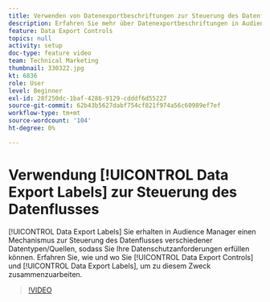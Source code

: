 ```yaml
---
title: Verwenden von Datenexportbeschriftungen zur Steuerung des Datenflusses
description: Erfahren Sie mehr über Datenexportbeschriftungen in Audience Manager. Auf diese Weise können Sie in Audience Manager den Fluss verschiedener Datentypen/Quellen steuern, sodass Sie Ihre Datenschutzanforderungen erfüllen können. Erfahren Sie, wie und wo Sie Datenexportkontrollen und Datenexportbeschriftungen festlegen können, damit sie zu diesem Zweck zusammen funktionieren.
feature: Data Export Controls
topics: null
activity: setup
doc-type: feature video
team: Technical Marketing
thumbnail: 330322.jpg
kt: 6836
role: User
level: Beginner
exl-id: 28f250dc-1baf-4286-9129-cdddf6d55227
source-git-commit: 62b43b5627dabf754cf821f974a56c60989ef7ef
workflow-type: tm+mt
source-wordcount: '104'
ht-degree: 0%

---
```


# Verwendung [!UICONTROL Data Export Labels] zur Steuerung des Datenflusses

[!UICONTROL Data Export Labels] Sie erhalten in Audience Manager einen Mechanismus zur Steuerung des Datenflusses verschiedener Datentypen/Quellen, sodass Sie Ihre Datenschutzanforderungen erfüllen können. Erfahren Sie, wie und wo Sie [!UICONTROL Data Export Controls] und [!UICONTROL Data Export Labels], um zu diesem Zweck zusammenzuarbeiten.

>[!VIDEO](https://video.tv.adobe.com/v/330322/?quality=12&learn=on)
